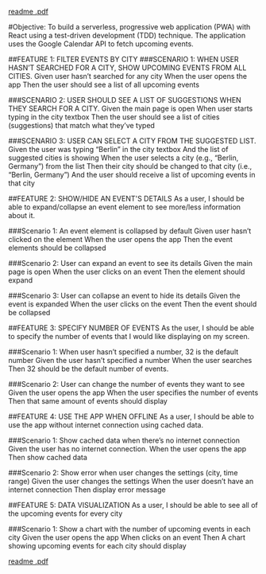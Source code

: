 [readme .pdf](https://github.com/ericmarcellini/meet/files/7218545/readme.pdf)

#Objective:
To build a serverless, progressive web application (PWA) with React using a test-driven
development (TDD) technique. The application uses the Google Calendar API to fetch
upcoming events.
 
##FEATURE 1: FILTER EVENTS BY CITY
###SCENARIO 1: WHEN USER HASN’T SEARCHED FOR A CITY, SHOW UPCOMING EVENTS FROM ALL CITIES.
Given user hasn’t searched for any city
When the user opens the app
Then the user should see a list of all upcoming events

###SCENARIO 2: USER SHOULD SEE A LIST OF SUGGESTIONS WHEN THEY SEARCH FOR A CITY.
Given the main page is open
When user starts typing in the city textbox
Then the user should see a list of cities (suggestions) that match what they’ve typed

###SCENARIO 3: USER CAN SELECT A CITY FROM THE SUGGESTED LIST.
Given the user was typing “Berlin” in the city textbox
And the list of suggested cities is showing
When the user selects a city (e.g., “Berlin, Germany”) from the list
Then their city should be changed to that city (i.e., “Berlin, Germany”)
And the user should receive a list of upcoming events in that city

##FEATURE 2: SHOW/HIDE AN EVENT'S DETAILS
As a user, I should be able to expand/collapse an event element to see more/less information about it.

###Scenario 1: An event element is collapsed by default
Given user hasn’t clicked on the element
When the user opens the app
Then the event elements should be collapsed

###Scenario 2: User can expand an event to see its details
Given the main page is open
When the user clicks on an event
Then the element should expand

###Scenario 3: User can collapse an event to hide its details
Given the event is expanded
When the user clicks on the event
Then the event should be collapsed

##FEATURE 3: SPECIFY NUMBER OF EVENTS
As the user, I should be able to specify the number of events that I would like displaying on my screen.

###Scenario 1: When user hasn’t specified a number, 32 is the default number
Given the user hasn’t specified a number
When the user searches
Then 32 should be the default number of events.

###Scenario 2: User can change the number of events they want to see
Given the user opens the app
When the user specifies the number of events
Then that same amount of events should display

##FEATURE 4: USE THE APP WHEN OFFLINE
As a user, I should be able to use the app without internet connection using cached data.

###Scenario 1: Show cached data when there’s no internet connection
Given the user has no internet connection.
When the user opens the app
Then show cached data

###Scenario 2: Show error when user changes the settings (city, time range)
Given the user changes the settings
When the user doesn’t have an internet connection
Then display error message

##FEATURE 5: DATA VISUALIZATION
As a user, I should be able to see all of the upcoming events for every city

###Scenario 1: Show a chart with the number of upcoming events in each city
Given the user opens the app
When clicks on an event
Then A chart showing upcoming events for each city should display

[readme .pdf](https://github.com/ericmarcellini/meet/files/7218545/readme.pdf)
